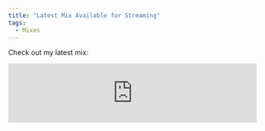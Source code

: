 ```yaml
---
title: "Latest Mix Available for Streaming"
tags: 
  - Mixes
---
```


Check out my latest mix:

<iframe width="100%" height="120" src="https://www.mixcloud.com/widget/iframe/?hide_cover=1&light=1&feed=%2Fbassreflections%2F" frameborder="0"></iframe>
